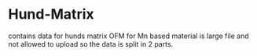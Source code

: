 # Hund-Matrix
contains data for hunds matrix
OFM for Mn based material is large file and not allowed to upload so the data is split in 2 parts.

